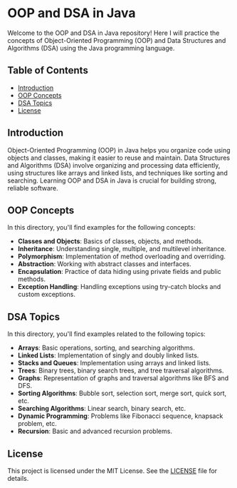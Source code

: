 # OOP and DSA in Java

Welcome to the OOP and DSA in Java repository! Here I will practice the concepts of Object-Oriented Programming (OOP) and Data Structures and Algorithms (DSA) using the Java programming language.

## Table of Contents

- [Introduction](#Introduction)
- [OOP Concepts](#oop-concepts)
- [DSA Topics](#dsa-topics)
- [License](#license)

## Introduction 

Object-Oriented Programming (OOP) in Java helps you organize code using objects and classes, making it easier to reuse and maintain. Data Structures and Algorithms (DSA) involve organizing and processing data efficiently, using structures like arrays and linked lists, and techniques like sorting and searching. Learning OOP and DSA in Java is crucial for building strong, reliable software.

## OOP Concepts

In this directory, you'll find examples for the following concepts:

- **Classes and Objects**: Basics of classes, objects, and methods.
- **Inheritance**: Understanding single, multiple, and multilevel inheritance.
- **Polymorphism**: Implementation of method overloading and overriding.
- **Abstraction**: Working with abstract classes and interfaces.
- **Encapsulation**: Practice of data hiding using private fields and public methods.
- **Exception Handling**: Handling exceptions using try-catch blocks and custom exceptions.

## DSA Topics

In this directory, you'll find examples related to the following topics:

- **Arrays**: Basic operations, sorting, and searching algorithms.
- **Linked Lists**: Implementation of singly and doubly linked lists.
- **Stacks and Queues**: Implementation using arrays and linked lists.
- **Trees**: Binary trees, binary search trees, and tree traversal algorithms.
- **Graphs**: Representation of graphs and traversal algorithms like BFS and DFS.
- **Sorting Algorithms**: Bubble sort, selection sort, merge sort, quick sort, etc.
- **Searching Algorithms**: Linear search, binary search, etc.
- **Dynamic Programming**: Problems like Fibonacci sequence, knapsack problem, etc.
- **Recursion**: Basic and advanced recursion problems.

## License

This project is licensed under the MIT License. See the [LICENSE](LICENSE) file for details.